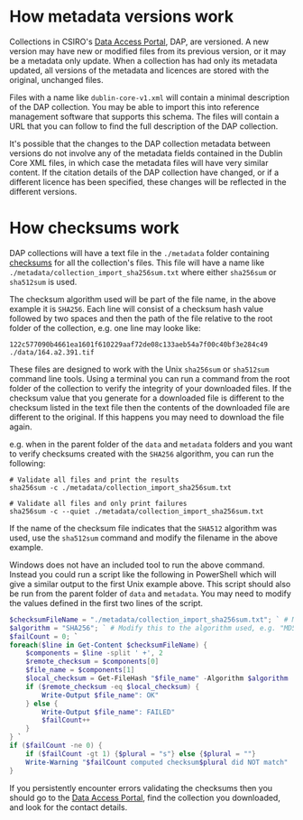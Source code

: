# How metadata versions work

Collections in CSIRO's [Data Access Portal](https://data.csiro.au), DAP, are
versioned. A new version may have new or modified files from its previous
version, or it may be a metadata only update. When a collection has had only its
metadata updated, all versions of the metadata and licences are stored with the
original, unchanged files.

Files with a name like `dublin-core-v1.xml` will contain a minimal description
of the DAP collection. You may be able to import this into reference management
software that supports this schema. The files will contain a URL that you can
follow to find the full description of the DAP collection.

It's possible that the changes to the DAP collection metadata between versions
do not involve any of the metadata fields contained in the Dublin Core XML
files, in which case the metadata files will have very similar content. If the
citation details of the DAP collection have changed, or if a different licence
has been specified, these changes will be reflected in the different versions.

# How checksums work

DAP collections will have a text file in the `./metadata` folder containing
[checksums](https://en.wikipedia.org/wiki/Checksum) for all the collection's
files. This file will have a name like
`./metadata/collection_import_sha256sum.txt` where either `sha256sum` or
`sha512sum` is used.

The checksum algorithm used will be part of the file name, in the above example
it is `SHA256`. Each line will consist of a checksum hash value followed by
two spaces and then the path of the file relative to the root folder of the
collection, e.g. one line may looke like:

```
122c577090b4661ea1601f610229aaf72de08c133aeb54a7f00c40bf3e284c49  ./data/164.a2.391.tif
```

These files are designed to work with the Unix `sha256sum` or `sha512sum`
command line tools. Using a terminal you can run a command from the root folder
of the collection to verify the integrity of your downloaded files. If the
checksum value that you generate for a downloaded file is different to the
checksum listed in the text file then the contents of the downloaded file are
different to the original. If this happens you may need to download the file
again.

e.g. when in the parent folder of the `data` and `metadata` folders and you want
to verify checksums created with the `SHA256` algorithm, you can run the
following:

```shell
# Validate all files and print the results
sha256sum -c ./metadata/collection_import_sha256sum.txt
```

```shell
# Validate all files and only print failures
sha256sum -c --quiet ./metadata/collection_import_sha256sum.txt
```

If the name of the checksum file indicates that the `SHA512` algorithm was used,
use the `sha512sum` command and modify the filename in the above example.

Windows does not have an included tool to run the above command. Instead
you could run a script like the following in PowerShell which will give a
similar output to the first Unix example above. This script should also be run
from the parent folder of `data` and `metadata`. You may need to modify the
values defined in the first two lines of the script.

```powershell
$checksumFileName = "./metadata/collection_import_sha256sum.txt"; ` # Modify this to the actual checksum filename if necessary.
$algorithm = "SHA256"; ` # Modify this to the algorithm used, e.g. "MD5", "SHA512", etc.
$failCount = 0; `
foreach($line in Get-Content $checksumFileName) {
    $components = $line -split ' +', 2
    $remote_checksum = $components[0]
    $file_name = $components[1]
    $local_checksum = Get-FileHash "$file_name" -Algorithm $algorithm | Select-Object -ExpandProperty Hash
    if ($remote_checksum -eq $local_checksum) {
        Write-Output $file_name": OK"
    } else {
        Write-Output $file_name": FAILED"
        $failCount++
    }
} `
if ($failCount -ne 0) {
    if ($failCount -gt 1) {$plural = "s"} else {$plural = ""}
    Write-Warning "$failCount computed checksum$plural did NOT match"
}
```

If you persistently encounter errors validating the checksums then you should
go to the [Data Access Portal](https://data.csiro.au), find the collection you
downloaded, and look for the contact details.
